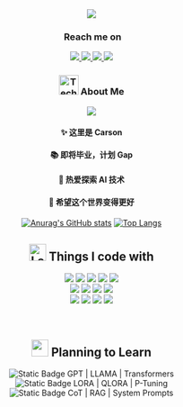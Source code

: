 <div align="center">

<!-- 动态打字效果 -->
<a href="#">
  <img src="https://readme-typing-svg.demolab.com?font=Fira+Code&duration=3000&pause=1000&color=60B7FF&center=true&vCenter=true&random=false&width=435&lines=print(%22Hello%2C+I'm+Carson%22);" />
</a>




<!-- Reach me on -->
<div align="center">
  <h3>
    <img/>
    Reach me on
  </h3>
</div>

<p>
  <a href="https://x.com/carsonluo2003" target="_blank">
    <img src="https://img.shields.io/badge/Twitter-1D9BF0?style=for-the-badge&logo=twitter&logoColor=white" />
  </a>
  <a href="https://space.bilibili.com/13818426" target="_blank">
    <img src="https://img.shields.io/badge/Bilibili-FF69b4?style=for-the-badge&logo=bilibili&logoColor=white" />
  </a>
  <a href="mailto:carsonluo2233@outlook.com">
    <img src="https://img.shields.io/badge/Email-0078D4?style=for-the-badge&logo=microsoft-outlook&logoColor=white" />
  </a>
  <a href="#">
    <img src="https://img.shields.io/badge/WeChat-07C160?style=for-the-badge&logo=wechat&logoColor=white" />
  </a>
</p>

<!-- About me -->
<div align="center">
  <h3>
    <img src="https://raw.githubusercontent.com/Tarikul-Islam-Anik/Animated-Fluent-Emojis/master/Emojis/People/Technologist.png" alt="Technologist" width="35" height="35" />
    About Me
  </h3>
</div>

<!-- Profile Views -->
<div align="center">
  <picture>
    <source media="(prefers-color-scheme: dark)" srcset="https://readme-typing-svg.demolab.com?font=Fira+Code&size=22&duration=3000&pause=1000&color=FFFFFF&center=true&vCenter=true&random=false&width=500&lines=Hi+there!+%F0%9F%91%8B+Welcome+to+my+profile!" />
    <img src="https://readme-typing-svg.demolab.com?font=Fira+Code&size=22&duration=3000&pause=1000&color=000000&center=true&vCenter=true&random=false&width=500&lines=Hi+there!+%F0%9F%91%8B+Welcome+to+my+profile!" />
  </picture>
</div>

<div align="center">
  <h4>✨ 这里是 Carson</h4>
  <h4>📚 即将毕业，计划 Gap</h4>
  <h4>🚀 热爱探索 AI 技术</h4>
  <h4>🌱 希望这个世界变得更好</h4>
</div>

[![Anurag's GitHub stats](https://github-readme-stats.vercel.app/api?username=CarsonLLuo&theme=radical)](https://github.com/anuraghazra/github-readme-stats)
[![Top Langs](https://github-readme-stats.vercel.app/api/top-langs/?username=CarsonLLuo&theme=radical)](https://github.com/anuraghazra/github-readme-stats)

<!-- Tech Stack -->
<h2 align="center">
  <img src="https://raw.githubusercontent.com/Tarikul-Islam-Anik/Animated-Fluent-Emojis/master/Emojis/Objects/Laptop.png" alt="Laptop" width="30" height="30" />
  Things I code with
</h2>

<p align="center">
  <img src="https://img.shields.io/badge/Python-3776AB?style=for-the-badge&logo=python&logoColor=white" />
  <img src="https://img.shields.io/badge/PyTorch-%23EE4C2C.svg?style=for-the-badge&logo=PyTorch&logoColor=white" />
  <img src="https://img.shields.io/badge/TensorFlow-%23FF6F00.svg?style=for-the-badge&logo=TensorFlow&logoColor=white" />
  <img src="https://img.shields.io/badge/Docker-2496ED?style=for-the-badge&logo=docker&logoColor=white" />
  <img src="https://img.shields.io/badge/Git-F05032?style=for-the-badge&logo=git&logoColor=white" />
  <br/>
  <img src="https://img.shields.io/badge/MySQL-4479A1?style=for-the-badge&logo=mysql&logoColor=white" />
  <img src="https://img.shields.io/badge/Linux-FCC624?style=for-the-badge&logo=linux&logoColor=black" />
  <img src="https://img.shields.io/badge/VSCode-007ACC?style=for-the-badge&logo=visual%20studio%20code&logoColor=white" />
  <img src="https://img.shields.io/badge/Jupyter-F37626.svg?style=for-the-badge&logo=Jupyter&logoColor=white" />
  <br/>
  <img src="https://img.shields.io/badge/scikit--learn-%23F7931E.svg?style=for-the-badge&logo=scikit-learn&logoColor=white" />
  <img src="https://img.shields.io/badge/Pandas-150458?style=for-the-badge&logo=pandas&logoColor=white" />
  <img src="https://img.shields.io/badge/NumPy-013243?style=for-the-badge&logo=numpy&logoColor=white" />
  <img src="https://img.shields.io/badge/Anaconda-44A833?style=for-the-badge&logo=anaconda&logoColor=white" />
</p>

<br/>
<!-- Learning Journey -->
<h2 align="center">
  <img src="https://raw.githubusercontent.com/Tarikul-Islam-Anik/Animated-Fluent-Emojis/master/Emojis/Objects/Graduation%20Cap.png" width="30" height="30" />
  Planning to Learn
</h2>

<img alt="Static Badge" src="https://img.shields.io/badge/Large_Language_Model-blue">
GPT | LLAMA | Transformers
<br/>
<img alt="Static Badge" src="https://img.shields.io/badge/Fine_tuning-blue">
LORA | QLORA | P-Tuning
<br/>
<img alt="Static Badge" src="https://img.shields.io/badge/Prompt_Engineering-blue">
CoT | RAG | System Prompts





</div>
